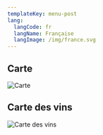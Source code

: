 ```yaml
---
templateKey: menu-post
lang:
  langCode: fr
  langName: Française
  langImage: /img/france.svg
---
```

## Carte

![Carte](/img/ejemplo-menu.png)

## Carte des vins

![Carte des vins](/img/ejemplo-menu.png)